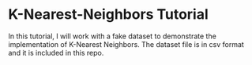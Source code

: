 # K-Nearest-Neighbors Tutorial

In this tutorial, I will work with a fake dataset to demonstrate the implementation of K-Nearest Neighbors. The dataset file is in csv format and it is included in this repo. 
